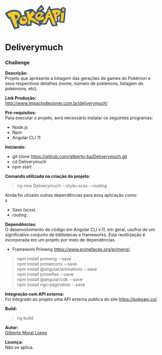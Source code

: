 <img src="https://github.com/gilberto-ba/Deliverymuch/blob/master/src/assets/img/logo_pokeapi.png?raw=true" width="200" height="80" alt="Pokemon">

# Deliverymuch
<h3>Challenge</h3>

<strong>Descrição:</strong><br />
Projeto que apresente a listagem das gerações de games do
Pokémon e seus respectivos detalhes (nome, número de pokémons,
listagem de pokémons, etc).

<strong>Link Produção:</strong><br />
http://www.impactodesigner.com.br/deliverymuch/<br />

<strong>Pré-requisitos:</strong><br />
Para executar o projeto, será necessário instalar os seguintes programas:
- Node.js
- Npm
- Angular CLI 11

<strong>Iniciando:</strong>
- git clone https://github.com/gilberto-ba/Deliverymuch.git
- cd Deliverymuch
- npm start

<strong>Comando utilizado na criação do projeto:</strong><br />
> ng new Deliverymuch --style=scss --routing<br />

Ainda foi utizado outras dependências para essa aplicação como:<br />s
- Sass (scss)<br /> 
- routing<br />

<strong>Dependências:</strong><br />
O desenvolvimento de código em Angular CLI v.11, em geral, usufrui de um significativo conjunto de bibliotecas e frameworks. Esta reutilização é incorporada em um projeto por meio de dependências.

- Framework Primeng 
https://www.primefaces.org/primeng/<br />
> npm install primeng --save<br /> 
> npm install primeicons --save<br /> 
> npm install @angular/animations --save<br /> 
> npm install primeflex --save<br /> 
> npm install @angular/cdk --save<br />
> npm install ngx-pagination --save<br />

<strong>Integração com API externa:</strong><br />
Foi integrado ao projeto uma API externa publica do site https://pokeapi.co/

<strong>Build:</strong><br />
> ng build

<strong>Autor:</strong><br />
<a href="http://www.impactodesigner.com.br/portfolio/" target="_blank">Gilberto Moral Lopes</a>

<strong>Licença:</strong><br />
Não se aplica.